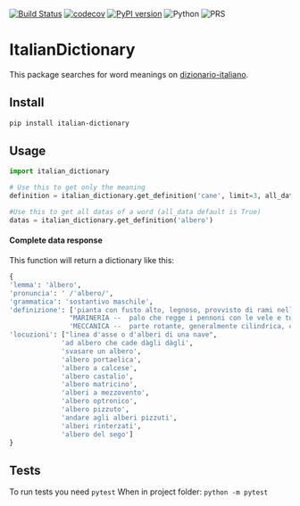 [![Build Status](https://travis-ci.org/sphoneix22/italian_dictionary.svg?branch=master)](https://travis-ci.org/sphoneix22/italian_dictionary)
[![codecov](https://codecov.io/gh/sphoneix22/italian_dictionary/branch/master/graph/badge.svg)](https://codecov.io/gh/sphoneix22/italian_dictionary)
[![PyPI version](https://badge.fury.io/py/italian-dictionary.svg)](https://badge.fury.io/py/italian-dictionary)
![Python](https://img.shields.io/pypi/pyversions/Django.svg)
![PRS](https://img.shields.io/badge/PRs-Welcome-green.svg)


# ItalianDictionary

This package searches for word meanings on [dizionario-italiano](https://www.dizionario-italiano.it).
## Install
```bash
pip install italian-dictionary
```
## Usage
```python
import italian_dictionary

# Use this to get only the meaning 
definition = italian_dictionary.get_definition('cane', limit=3, all_data=False) 

#Use this to get all datas of a word (all_data default is True)
datas = italian_dictionary.get_definition('albero')
```
 #### Complete data response
 This function will return a dictionary like this:
 ```python
{
'lemma': 'àlbero', 
'pronuncia': ' /ˈalbero/', 
'grammatica': 'sostantivo maschile', 
'definizione': ['pianta con fusto alto, legnoso, provvisto di rami nella parte superiore', 
                "MARINERIA --  palo che regge i pennoni con le vele e tutta l'attrezzatura", 
                'MECCANICA --  parte rotante, generalmente cilindrica, che, in una macchina, ha la funzione di trasmettere potenza meccanica da un organo a un altro'], 
'locuzioni': ["linea d'asse o d'alberi di una nave", 
              'ad albero che cade dàgli dàgli', 
              'svasare un albero', 
              'albero portaelica', 
              'albero a calcese', 
              'albero castalio', 
              'albero matricino', 
              'alberi a mezzovento', 
              'albero optronico', 
              'albero pizzuto', 
              'andare agli alberi pizzuti', 
              'alberi rinterzati', 
              'albero del sego'] 
}
```
## Tests
To run tests you need ```pytest```
When in project folder:
```python -m pytest```
